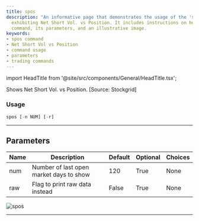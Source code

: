 ```yaml
---
title: spos
description: "An informative page that demonstrates the usage of the 'spos' command,"
  exhibiting Net Short Vol. vs Position. It includes instructions on how to use the
  command, its parameters, and an illustrative image.
keywords:
- spos command
- Net Short Vol vs Position
- command usage
- parameters
- trading commands
---
```


import HeadTitle from '@site/src/components/General/HeadTitle.tsx';

<HeadTitle title="stocks/dps/spos - Reference | OpenBB Terminal Docs" />

Shows Net Short Vol. vs Position. [Source: Stockgrid]

### Usage

```python
spos [-n NUM] [-r]
```

---

## Parameters

| Name | Description | Default | Optional | Choices |
| ---- | ----------- | ------- | -------- | ------- |
| num | Number of last open market days to show | 120 | True | None |
| raw | Flag to print raw data instead | False | True | None |

![spos](https://user-images.githubusercontent.com/46355364/154101511-fd2d65e9-69a6-46f3-aa78-77c032c6900d.png)

---
